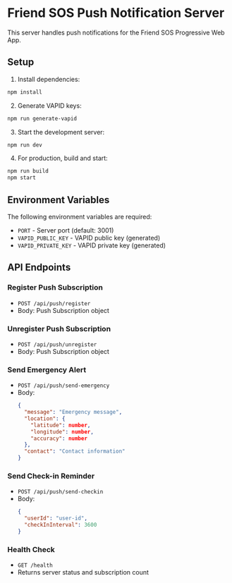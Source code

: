 # Friend SOS Push Notification Server

This server handles push notifications for the Friend SOS Progressive Web App.

## Setup

1. Install dependencies:
```bash
npm install
```

2. Generate VAPID keys:
```bash
npm run generate-vapid
```

3. Start the development server:
```bash
npm run dev
```

4. For production, build and start:
```bash
npm run build
npm start
```

## Environment Variables

The following environment variables are required:

- `PORT` - Server port (default: 3001)
- `VAPID_PUBLIC_KEY` - VAPID public key (generated)
- `VAPID_PRIVATE_KEY` - VAPID private key (generated)

## API Endpoints

### Register Push Subscription
- `POST /api/push/register`
- Body: Push Subscription object

### Unregister Push Subscription
- `POST /api/push/unregister`
- Body: Push Subscription object

### Send Emergency Alert
- `POST /api/push/send-emergency`
- Body:
  ```json
  {
    "message": "Emergency message",
    "location": {
      "latitude": number,
      "longitude": number,
      "accuracy": number
    },
    "contact": "Contact information"
  }
  ```

### Send Check-in Reminder
- `POST /api/push/send-checkin`
- Body:
  ```json
  {
    "userId": "user-id",
    "checkInInterval": 3600
  }
  ```

### Health Check
- `GET /health`
- Returns server status and subscription count
